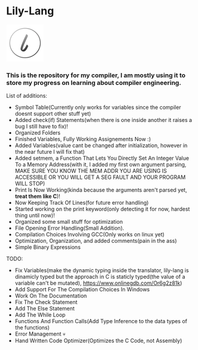 <h1>Lily-Lang</h1>
<img src="pic.png" width="100" height="100">
<h3>This is the repository for my compiler, I am mostly using it to store my progress on learning about compiler engineering.</h3>

List of additions:
  - Symbol Table(Currently only works for variables since the compiler doesnt support other stuff yet)
  - Added check(if) Statements(when there is one inside another it raises a bug I still have to fix)!
  - Organized Folders
  - Finished Variables, Fully Working Assignements Now :)
  - Added Variables(value cant be changed after initialization, however in the near future I will fix that)
  - Added setmem, a Function That Lets You Directly Set An Integer Value To a Memory Address(with it, I added my first own argument parsing, MAKE SURE YOU KNOW THE MEM ADDR YOU ARE USING IS ACCESSIBLE OR YOU WILL GET A SEG FAULT AND YOUR PROGRAM WILL STOP)
  - Print Is Now Working(kinda because the arguments aren't parsed yet, **treat them like C**)!
  - Now Keeping Track Of Lines(for future error handling)
  - Started working on the print keyword(only detecting it for now, hardest thing until now)!
  - Organized some small stuff for optimization
  - File Opening Error Handling(Small Addition).
  - Compilation Choices Involving GCC(Only works on linux yet)
  - Optimization, Organization, and added comments(pain in the ass)
  - Simple Binary Expressions

TODO:
  - Fix Variables(make the dynamic typing inside the translator, lily-lang is dinamicly typed but the approach in C is staticly typed(the value of a variable can't be mutated), https://www.onlinegdb.com/Or6g2z81k)
  - Add Support For The Compilation Choices In Windows
  - Work On The Documentation
  - Fix The Check Statement
  - Add The Else Statement
  - Add The While Loop
  - Functions And Function Calls(Add Type Inference to the data types of the functions)
  - Error Management 💀
  - Hand Written Code Optimizer(Optimizes the C Code, not Assembly)
